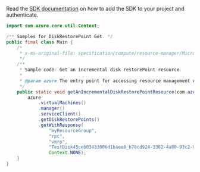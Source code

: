 Read the [SDK documentation](https://github.com/Azure/azure-sdk-for-java/blob/azure-resourcemanager_2.14.0/sdk/resourcemanager/azure-resourcemanager/README.md) on how to add the SDK to your project and authenticate.

```java
import com.azure.core.util.Context;

/** Samples for DiskRestorePoint Get. */
public final class Main {
    /*
     * x-ms-original-file: specification/compute/resource-manager/Microsoft.Compute/stable/2021-12-01/examples/GetDiskRestorePointResources.json
     */
    /**
     * Sample code: Get an incremental disk restorePoint resource.
     *
     * @param azure The entry point for accessing resource management APIs in Azure.
     */
    public static void getAnIncrementalDiskRestorePointResource(com.azure.resourcemanager.AzureResourceManager azure) {
        azure
            .virtualMachines()
            .manager()
            .serviceClient()
            .getDiskRestorePoints()
            .getWithResponse(
                "myResourceGroup",
                "rpc",
                "vmrp",
                "TestDisk45ceb03433006d1baee0_b70cd924-3362-4a80-93c2-9415eaa12745",
                Context.NONE);
    }
}
```
